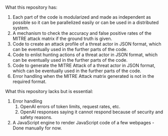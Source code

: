 What this repository has:

1. Each part of the code is modularized and made as independent as possible so it can be parallelized easily or can be used in a distributed system.
2. A mechanism to check the accuracy and false positive rates of the MITRE attack matrix if the ground truth is given.
3. Code to create an attack profile of a threat actor in JSON format, which can be eventually used in the further parts of the code.
4. Code to enlist hunting actions of a threat actor in JSON format, which can be eventually used in the further parts of the code.
5. Code to generate the MITRE Attack of a threat actor in JSON format, which can be eventually used in the further parts of the code.
6. Error handling when the MITRE Attack matrix generated is not in the required format.

What this repository lacks but is essential:

1. Error handling
    1. OpenAI errors of token limits, request rates, etc.
    2. OpenAI responses saying it cannot respond because of security and safety reasons.
2. A JavaScript engine to render JavaScript code of a few webpages - Done manually for now.

